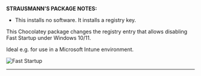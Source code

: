 **STRAUSMANN'S PACKAGE NOTES:**

* This installs no software. It installs a registry key.


This Chocolatey package changes the registry entry that allows disabling Fast Startup under Windows 10/11.

Ideal e.g. for use in a Microsoft Intune environment.

![Fast Startup](https://cdn.jsdelivr.net/gh/strausmann/ChocolateyPackages/manual/Microsoft/disable-hiberboot/Fast_Startup.png)
	
	
***
